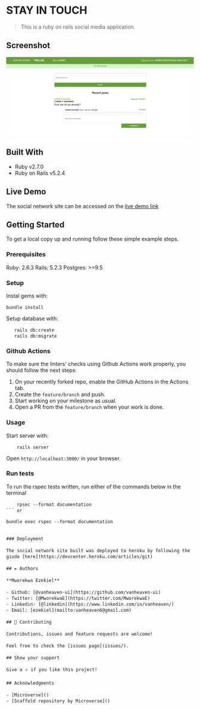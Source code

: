 # STAY IN TOUCH

> This is a ruby on rails social media application.

## Screenshot
![Screenshot](/app/assets/images/screenshot.png)

## Built With

- Ruby v2.7.0
- Ruby on Rails v5.2.4

## Live Demo

The social network site can be accessed on the [live demo link](https://quiet-hollows-17667.herokuapp.com/users/sign_in)


## Getting Started

To get a local copy up and running follow these simple example steps.

### Prerequisites

Ruby: 2.6.3
Rails: 5.2.3
Postgres: >=9.5

### Setup

Instal gems with:

```
bundle install
```

Setup database with:

```
   rails db:create
   rails db:migrate
```

### Github Actions

To make sure the linters' checks using Github Actions work properly, you should follow the next steps:

1. On your recently forked repo, enable the GitHub Actions in the Actions tab.
2. Create the `feature/branch` and push.
3. Start working on your milestone as usual.
4. Open a PR from the `feature/branch` when your work is done.


### Usage

Start server with:

```
    rails server
```

Open `http://localhost:3000/` in your browser.

### Run tests
To run the rspec tests written, run either of the commands below in the terminal

```
    rpsec --format documentation
``` or
```
    bundle exec rspec --format documentation
```

### Deployment

The social network site built was deployed to heroku by following the giude [here](https://devcenter.heroku.com/articles/git)

## ✒️ Authors

**Mworekwa Ezekiel**

- Github: [@vanheaven-ui](https://github.com/vanheaven-ui)
- Twitter: [@MworekwaE](https://twitter.com/MworekwaE)
- Linkedin: [@linkedin](https://www.linkedin.com/in/vanheaven/)
- Email: [ezekiel](mailto:vanheaven6@gmail.com)

## 🤝 Contributing

Contributions, issues and feature requests are welcome!

Feel free to check the [issues page](issues/).

## Show your support

Give a ⭐️ if you like this project!

## Acknowledgments

- [Microverse]()
- [Scaffold repository by Microverse]()


